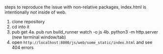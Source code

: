 steps to reproduce the issue with non-relative packages, index.html is intentionally *not* inside of web.

1. clone repository
2. cd into it
3. pub get
4a. pub run build_runner watch -o js
4b. python3 -m http.server (new terminal window/tab)
5. open `http://localhost:8000/js/web/some_static/index.html` and see 404 errors